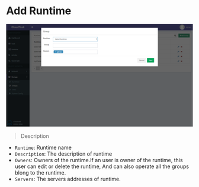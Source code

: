 # Add Runtime

![Add Group](_media/add_group.png)

> Description

- `Runtime`: Runtime name
- `Description`: The description of runtime
- `Owners`: Owners of the runtime.If an user is owner of the runtime, this user can edit or delete the runtime, And can also operate all the groups blong to the runtime.
- `Servers`: The servers addresses of runtime.
